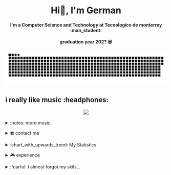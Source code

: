 <div align="center">
<h1 align="center">Hi👋, I'm German</h1>
<h4 align="center">I'm a Computer Science and Technology at Tecnologico de monterrey :man_student: </h4>
<h4 align="center" >graduation year 202? 😎 </h4>
</div>
<div align="center">
  
  <img  src="german.svg"
       alt="snake" />
</div>
<p></p>
<h2>
  i really like music :headphones:
</h2>

<!-- Nothing weird to see here -->
<p align="center">
<a href="https://spotify.tsurustuneados.com/api/now-playing?open">
    <!-- Music bars move to the beat and are colored based on the track's happiness, danceability and energy! -->
    <img src="https://spotify.tsurustuneados.com/api/now-playing">
</a>
</p>


<details>
<summary>:notes: more music </summary>
<p align="center">
<img src="https://spotify.tsurustuneados.com/api/top-played">
</p>

<p align="center">
</p>
</details>
<p></p>
<details>
  <summary>☎️ contact me</summary>
<div>
  <samp>
    <h2 align="center"> you can contact me 👉👈:</h2>
  <p align="center">
          <a href="https://codeforces.com/profile/germanking6" target="blank"><img align="center"
         src="https://cdn.codeforces.com/s/23672/images/codeforces-logo-with-telegram.png"
         alt="azzar" height="30"/></a>
        <a href="https://www.linkedin.com/in/german-jramirez/" target="blank"><img align="center"
         src="https://img.shields.io/badge/linkedin-%231DA1F2.svg?style=for-the-badge&logo=linkedin&logoColor=white"
         alt="azzar" height="30"/></a>
      <a href="https://www.instagram.com/germanking9/" target="blank"><img align="center"
         src="https://img.shields.io/badge/instagram-%23E4405F.svg?style=for-the-badge&logo=Instagram&logoColor=white"
         alt="azzar" height="30"/></a>
      
  </samp>
</div>
</details>

<p></p>
<details>
    <summary>:chart_with_upwards_trend: My Statistics </summary>
<h1>Current Activity</h1>
<br/>
<p align="left">
<a href="http://german.tsurustuneados.com/">
<img width="49.5%" src="https://github-readme-stats.vercel.app/api?username=germanking6&show_icons=true&theme=tokyonight&hide_border=true" />
    <img width="49.5%" src="https://github-readme-streak-stats.herokuapp.com/?user=germanking6&theme=tokyonight&hide_border=true" />
</a>
</p>

<br>

[![Germanking6 Activity Graph](https://activity-graph.herokuapp.com/graph?username=germanking6&custom_title=Germanking6%20%20Contribution%20Graph&theme=react-dark)](http://german.tsurustuneados.com/)
</details>

<p></p>

<details>
  <summary>🎮 experience </summary>
  <h3>ICPC Competition</h3>
  <h4>- Competitive programming competition</h4>
  <h4>- Participate in the regional stage of ICPC 2022 mexico</h4>

  Language: `c++`

  <p></p>
  <h3>Lert App</h3>
  <h4>- This app is a solution for the administration's problems.</h4> 
  <h4>- The goal is to allow users to have better experience by making the recovery of the expenses controlled by the managers and op-managers in the company.</h4>
  <h4>- Worked as a full-stack developer creating different</h4>
  
  Front-End: `React` `MaterialUI`

  Back-End:  `Flask`

  Database: `DB2 SQL`
  
  Deploy: `Ibm cloud foundry`, `firebase`, `Digital Ocean`

  
</details>

<p></p>
<details>

<summary>
  :fearful: I almost forgot my skils... 
</summary>

<p align="center">
  <img src="https://spotify.tsurustuneados.com/api/skills">
</p>


<a href="https://media.discordapp.net/attachments/956262566366175322/988647822549209098/unknown.png?width=1200&height=398">c1</a>


<a href="https://media.discordapp.net/attachments/956262566366175322/988647886344585236/unknown.png?width=1200&height=429">c2</a>
</details>
